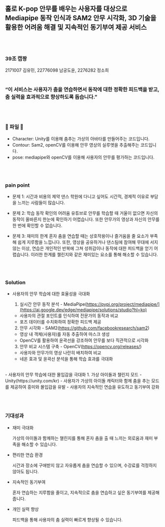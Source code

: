 ## 홀로 K-pop 안무를 배우는 사용자를 대상으로 Mediapipe 동작 인식과 SAM2 안무 시각화, 3D 기술을 활용한 어려움 해결 및 지속적인 동기부여 제공 서비스
<br><br>
### 39조 캡짱
2171007 김유민, 22776098 남궁도윤, 2276282 정소희
<br><br>
### “이 서비스는 사용자가 춤을 연습하면서 동작에 대한 정확한 피드백을 받고, 춤 실력을 효과적으로 향상하도록 돕습니다.”
<br><br>

### 📍 파일 📍
- Character: Unity를 이용해 춤추는 가상의 아바타를 만들어주는 코드입니다.
- Contour: Sam2, openCV를 이용해 안무 영상의 실루엣을 추출해주는 코드입니다.
- pose: mediapipe와 openCV를 이용해 사용자의 안무를 평가하는 코드입니다.

<br><br>
### pain point
- 문제 1: 시간과 비용의 제약
댄스 학원에 다니고 싶어도 시간적, 경제적 이유로 부담을 느끼는 사람들이 많습니다.

- 문제 2: 학습 동작 확인의 어려움
유튜브로 안무를 학습할 때 거울이 없으면 자신의 동작이 올바른지 한눈에 확인하기 어렵습니다. 또한 안무가의 영상과 자신의 안무를 한 번에 확인할 수 없습니다.

- 문제 3: 재미의 한계
혼자 춤을 연습할 때는 상호작용이나 즐거움을 줄 요소가 부족해 쉽게 지루함을 느낍니다. 또한, 영상을 공유하거나 댄스팀에 참여해 무대에 서지 않는 이상, 연습은 개인적인 반복에 그쳐 성취감이나 동작에 대한 피드백을 얻기 어렵습니다. 이러한 한계를 챌린지와 같은 재미있는 요소를 통해 해소할 수 있습니다.

<br><br>
### Solution

- 사용자의 안무 학습에 대한 효율성을 극대화

    1. 실시간 안무 동작 분석 - MediaPipe(https://pypi.org/project/mediapipe/](https://ai.google.dev/edge/mediapipe/solutions/studio?hl=ko)
    - 사용자의 관절 포인트를 인식하여 전문가의 동작과 비교
    - 포즈 데이터를 수치화하여 정확한 피드백 제공

    2. 안무 시각화 - SAM2(https://github.com/facebookresearch/sam2)
    - 영상 내 객체(사용자)를 자동 추출하여 마스크 생성
    - OpenCV를 활용하여 윤곽선을 강조하여 안무를 보다 직관적으로 시각화

    3. 안무 비교 시스템 구축 - OpenCV(https://opencv.org/releases/)
    - 사용자와 안무가의 영상 나란히 배치하여 비교
    - 네온 효과 및 윤곽선 분석을 통해 학습 효과를 극대화
<br>
- 사용자의 안무 학습에 대한 몰입감을 극대화
    1. 가상 아이돌과 챌린지 모드 - Unity(https://unity.com/kr)
    - 사용자가 가상의 아이돌 캐릭터와 함께 춤을 추는 모드를 제공하여 흥미와 몰입감을 유발
    - 사용자의 지속적인 연습을 유도하고 동기부여 강화
    
<br><br>
### 기대성과

- 재미 극대화
    
    가상의 아이돌과 함께하는 챌린지를 통해 혼자 춤을 출 때 느끼는 외로움과 재미 부족을 해소할 수 있습니다.
    
- 편리한 연습 환경
    
    시간과 장소에 구애받지 않고 자유롭게 춤을 연습할 수 있으며, 수강료를 걱정하지 않아도 됩니다.
    
- 지속적인 동기부여
    
    혼자 연습하는 지루함을 줄이고, 지속적으로 춤을 연습하고 싶은 동기부여를 제공해 줍니다.
    
- 개인 실력 향상
    
    피드백을 통해 사용자의 춤 실력이 빠르게 향상될 수 있습니다.
